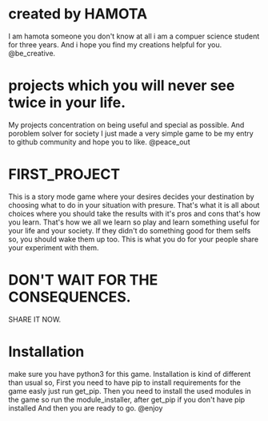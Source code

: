 # created by HAMOTA
I am hamota someone you don't know at all i am a compuer science student for three years.
And i hope you find my creations helpful for you.
@be_creative.

# projects which you will never see twice in your life.
My projects concentration on being useful and special as possible.
And poroblem solver for society
I just made a very simple game to be my entry to github community and hope you to like.
@peace_out

# FIRST_PROJECT
This is a story mode game where your desires decides your destination by choosing what to do in your situation with presure.
That's what it is all about choices where you should take the results with it's pros and cons that's how you learn.
That's how we all we learn so play and learn something useful for your life and your society.
If they didn't do something good for them selfs so, you should wake them up too.
This is what you do for your people share your experiment with them.

# DON'T WAIT FOR THE CONSEQUENCES.
SHARE IT NOW.

# Installation
make sure you have python3 for this game.
Installation is kind of different than usual so,
First you need to have pip to install requirements for the game easly just run get_pip.
Then you need to install the used modules in the game so run the module_installer,
after get_pip if you don't have pip installed
And then you are ready to go.
@enjoy
